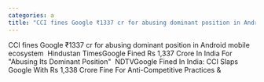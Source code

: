 ```yaml
---
categories: a
title: "CCI fines Google ₹1337 cr for abusing dominant position in Android mobile ecosystem  Hindustan Times"
---
```

CCI fines Google ₹1337 cr for abusing dominant position in Android mobile ecosystem&nbsp;&nbsp;Hindustan TimesGoogle Fined Rs 1,337 Crore In India For "Abusing Its Dominant Position"&nbsp;&nbsp;NDTVGoogle Fined In India: CCI Slaps Google With Rs 1,338 Crore Fine For Anti-Competitive Practices&nbsp;&